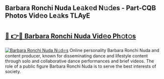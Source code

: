 ## Barbara Ronchi Nuda Le𝚊k𝚎d N𝚞𝚍es - Part-CQB Photos Vid𝚎o Le𝚊ks TLAyE

# <h2><a href="http://fbdt9tc.evod.top/?m=Barbara+Ronchi+Nuda">🔗 👉🔴 Barbara Ronchi Nuda Vid𝚎o Ph𝚘t𝚘s</a></h2>

[![Barbara Ronchi Nuda N𝚞d𝚎s](https://i.imgur.com/8V9OHl7.gif)](http://fbdt9tc.evod.top/?m=Barbara+Ronchi+Nuda)
Online personality Barbara Ronchi Nuda and content producer, known for disseminating dance and lifestyle content through solo and collaborative dance performances and brief videos. The role of a public figure Barbara Ronchi Nuda is to serve the best interests of society. 
